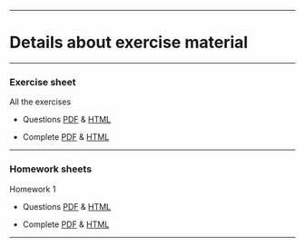 <!-- -------------------------------------------------------------------------------- -->

<!-- Copyright 2023 Georgios Karagiannis -->

<!-- georgios.karagiannis@durham.ac.uk -->
<!-- Associate Professor -->
<!-- Department of Mathematical Sciences, Durham University, Durham,  UK  -->

<!-- This file is part of Machine_Learning_and_Neural_Networks_III_Epiphany_2023 -->
<!-- which is the material of the course -->
<!-- MATH4341: Spatio-Temporal Statistics -->
<!-- Epiphany term -->
<!-- taught by Georgios P. Katagiannis in the Department of Mathematical Sciences   -->
<!-- in the University of Durham  in Michaelmas term in 2023 -->

<!-- Spatio-Temporal_Statistics_Michaelmas_2023 is free software: -->
<!-- you can redistribute it and/or modify it-->
<!-- under the terms of the GNU General Public License as published by -->
<!-- the Free Software Foundation version 3 of the License. -->

<!-- Spatio-Temporal_Statistics_Michaelmas_2023 is distributed ->
<!-- in the hope that it will be useful, -->
<!-- but WITHOUT ANY WARRANTY; without even the implied warranty of -->
<!-- MERCHANTABILITY or FITNESS FOR A PARTICULAR PURPOSE.  See the -->
<!-- GNU General Public License for more details. -->

<!-- You should have received a copy of the GNU General Public License -->
<!-- along with Machine_Learning_and_Neural_Networks_III_Epiphany_2023 -->
<!-- If not, see <http://www.gnu.org/licenses/>. -->

<!-- -------------------------------------------------------------------------------- -->

------------------------------------------------------------------------

# Details about exercise material 

------------------------------------------------------------------------

### Exercise sheet

All the exercises  

+ Questions [PDF](https://github.com/georgios-stats/Spatio-Temporal_Statistics_Michaelmas_2023/blob/main/Exercises/Exercise_sheet_questions.pdf) & [HTML](https://htmlpreview.github.io/?https://github.com/georgios-stats/Spatio-Temporal_Statistics_Michaelmas_2023/blob/main/Exercises/Exercise_sheet_questions_xhtml/Exercise_sheet_questions.xhtml)  

+ Complete [PDF](https://github.com/georgios-stats/Spatio-Temporal_Statistics_Michaelmas_2023/blob/main/Exercises/Exercise_sheet_complete.pdf) & [HTML](https://htmlpreview.github.io/?https://github.com/georgios-stats/Spatio-Temporal_Statistics_Michaelmas_2023/blob/main/Exercises/Exercise_sheet_complete_xhtml/Exercise_sheet_complete.xhtml)  


------------------------------------------------------------------------


### Homework sheets

Homework 1  

+ Questions [PDF](https://github.com/georgios-stats/Spatio-Temporal_Statistics_Michaelmas_2023/blob/main/Exercises/Homework_1_questions.pdf) & [HTML](https://htmlpreview.github.io/?https://github.com/georgios-stats/Spatio-Temporal_Statistics_Michaelmas_2023/blob/main/Exercises/Homework_1_questions_xhtml/Homework_1_questions_xhtml)  

+ Complete [PDF](https://github.com/georgios-stats/Spatio-Temporal_Statistics_Michaelmas_2023/blob/main/Exercises/Homework_1_complete.pdf) & [HTML](https://htmlpreview.github.io/?https://github.com/georgios-stats/Spatio-Temporal_Statistics_Michaelmas_2023/blob/main/Exercises/Homework_1_complete_xhtml/Homework_1_complete.xhtml)   

------------------------------------------------------------------------

